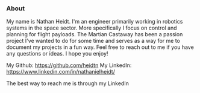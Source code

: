 ### About

My name is Nathan Heidt.  I'm an engineer primarily working in robotics systems in the space sector.  More specifically I focus on control and planning for flight payloads.  The Martian Castaway has been a passion project I've wanted to do for some time and serves as a way for me to document my projects in a fun way.  Feel free to reach out to me if you have any questions or ideas.  I hope you enjoy!

My Github: https://github.com/heidtn
My LinkedIn: https://www.linkedin.com/in/nathanielheidt/

The best way to reach me is through my LinkedIn
